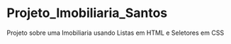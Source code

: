 # Projeto_Imobiliaria_Santos
Projeto sobre uma Imobiliaria usando Listas em HTML e Seletores em CSS
